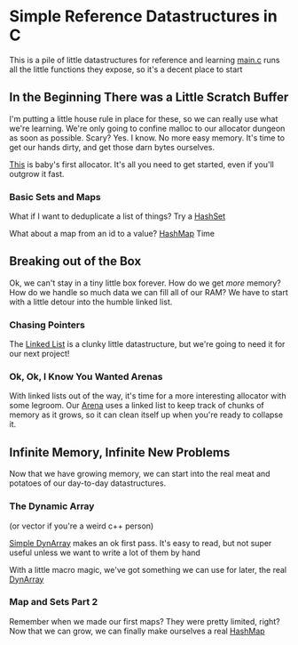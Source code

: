 # Simple Reference Datastructures in C

This is a pile of little datastructures for reference and learning
[main.c](main.c) runs all the little functions they expose, so it's a decent place to start

## In the Beginning There was a Little Scratch Buffer

I'm putting a little house rule in place for these, so we can really use what we're learning.
We're only going to confine malloc to our allocator dungeon as soon as possible. Scary? Yes. I know.
No more easy memory. It's time to get our hands dirty, and get those darn bytes ourselves.

[This](allocators/scratch.h) is baby's first allocator. It's all you need to get started, even if you'll outgrow it fast.

### Basic Sets and Maps
What if I want to deduplicate a list of things?
Try a [HashSet](maps/fixed_set.h)

What about a map from an id to a value?
[HashMap](maps/fixed_map.h) Time


## Breaking out of the Box
Ok, we can't stay in a tiny little box forever. How do we get *more* memory?
How do we handle so much data we can fill all of our RAM?
We have to start with a little detour into the humble linked list.

### Chasing Pointers
The [Linked List](lists/simple_linked_list.h) is a clunky little datastructure, but we're going to need it
for our next project!

### Ok, Ok, I Know You Wanted Arenas
With linked lists out of the way, it's time for a more interesting allocator with some legroom.
Our [Arena](allocators/arena.h) uses a linked list to keep track of chunks of memory as it grows,
so it can clean itself up when you're ready to collapse it.


## Infinite Memory, Infinite New Problems
Now that we have growing memory, we can start into the real meat and potatoes of our day-to-day datastructures.

### The Dynamic Array
(or vector if you're a weird c++ person)

[Simple DynArray](lists/simple_dynarray.h) makes an ok first pass.
It's easy to read, but not super useful unless we want to write a lot of them by hand

With a little macro magic, we've got something we can use for later, the real [DynArray](lists/dynarray.h)

### Map and Sets Part 2
Remember when we made our first maps? They were pretty limited, right?
Now that we can grow, we can finally make ourselves a real [HashMap](maps/growing_map.h)
